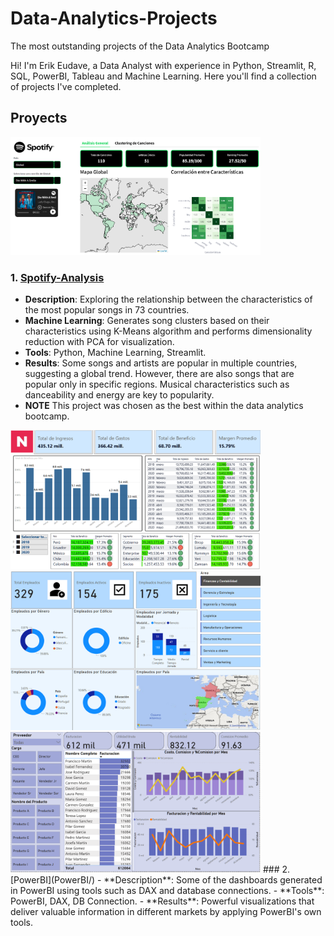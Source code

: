 # Data-Analytics-Projects
The most outstanding projects of the Data Analytics Bootcamp

Hi! I'm Erik Eudave, a Data Analyst with experience in Python, Streamlit, R, SQL, PowerBI, Tableau and Machine Learning.
Here you'll find a collection of projects I've completed.

## Proyects

<img src="Spotify-Analysis/preview_spotify.png" alt="Dashboard Preview" width="400"/>

### 1. [Spotify-Analysis](Spotify-Analysis/)
- **Description**: Exploring the relationship between the characteristics of the most popular songs in 73 countries.
- **Machine Learning**: Generates song clusters based on their characteristics using K-Means algorithm and performs dimensionality reduction with PCA for visualization.
- **Tools**: Python, Machine Learning, Streamlit.
- **Results**: Some songs and artists are popular in multiple countries, suggesting a global trend. However, there are also songs that are popular only in specific regions. Musical characteristics such as danceability and energy are key to popularity.
- **NOTE** This project was chosen as the best within the data analytics bootcamp.

<img src="PowerBI\Dashboard-Finanzas/preview_dashboardfin.png" alt="Dashboard Preview" width="400"/>
<img src="PowerBI\Dashboard-RH/preview_dashboardrh.png" alt="Dashboard Preview" width="400"/>
<img src="PowerBI\Dashboard-Supermercado/preview_supermercado.png" alt="Dashboard Preview" width="400"/>
### 2. [PowerBI](PowerBI/)
- **Description**: Some of the dashboards generated in PowerBI using tools such as DAX and database connections.
- **Tools**: PowerBI, DAX, DB Connection.
- **Results**: Powerful visualizations that deliver valuable information in different markets by applying PowerBI's own tools.
